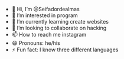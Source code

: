 - 👋 Hi, I’m @Seifadordealmas
- 👀 I’m interested in program 
- 🌱 I’m currently learning create websites 
- 💞️ I’m looking to collaborate on hacking
- 📫 How to reach me instagram
- 😄 Pronouns: he/his 
- ⚡ Fun fact: I know three different languages 

<!---
Seifadordealmas/Seifadordealmas is a ✨ special ✨ repository because its `README.md` (this file) appears on your GitHub profile.
You can click the Preview link to take a look at your changes.
--->

